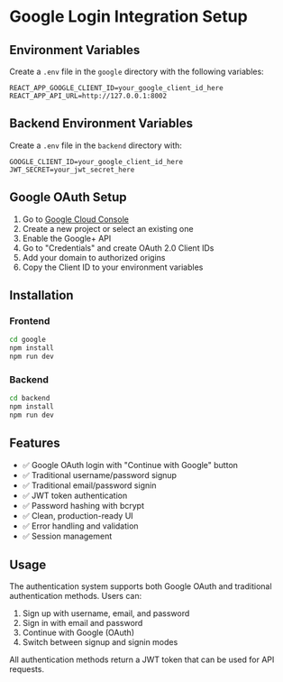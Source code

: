 # Google Login Integration Setup

## Environment Variables

Create a `.env` file in the `google` directory with the following variables:

```
REACT_APP_GOOGLE_CLIENT_ID=your_google_client_id_here
REACT_APP_API_URL=http://127.0.0.1:8002
```

## Backend Environment Variables

Create a `.env` file in the `backend` directory with:

```
GOOGLE_CLIENT_ID=your_google_client_id_here
JWT_SECRET=your_jwt_secret_here
```

## Google OAuth Setup

1. Go to [Google Cloud Console](https://console.cloud.google.com/)
2. Create a new project or select an existing one
3. Enable the Google+ API
4. Go to "Credentials" and create OAuth 2.0 Client IDs
5. Add your domain to authorized origins
6. Copy the Client ID to your environment variables

## Installation

### Frontend
```bash
cd google
npm install
npm run dev
```

### Backend
```bash
cd backend
npm install
npm run dev
```

## Features

- ✅ Google OAuth login with "Continue with Google" button
- ✅ Traditional username/password signup
- ✅ Traditional email/password signin
- ✅ JWT token authentication
- ✅ Password hashing with bcrypt
- ✅ Clean, production-ready UI
- ✅ Error handling and validation
- ✅ Session management

## Usage

The authentication system supports both Google OAuth and traditional authentication methods. Users can:

1. Sign up with username, email, and password
2. Sign in with email and password
3. Continue with Google (OAuth)
4. Switch between signup and signin modes

All authentication methods return a JWT token that can be used for API requests.
